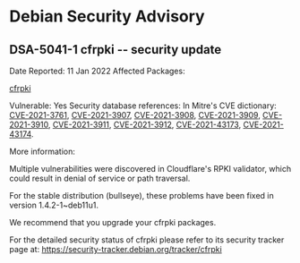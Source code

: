 
Debian Security Advisory
========================


DSA-5041-1 cfrpki -- security update
------------------------------------



Date Reported:
11 Jan 2022
Affected Packages:

[cfrpki](https://packages.debian.org/src:cfrpki)

Vulnerable:
Yes
Security database references:
In Mitre's CVE dictionary: [CVE-2021-3761](https://security-tracker.debian.org/tracker/CVE-2021-3761), [CVE-2021-3907](https://security-tracker.debian.org/tracker/CVE-2021-3907), [CVE-2021-3908](https://security-tracker.debian.org/tracker/CVE-2021-3908), [CVE-2021-3909](https://security-tracker.debian.org/tracker/CVE-2021-3909), [CVE-2021-3910](https://security-tracker.debian.org/tracker/CVE-2021-3910), [CVE-2021-3911](https://security-tracker.debian.org/tracker/CVE-2021-3911), [CVE-2021-3912](https://security-tracker.debian.org/tracker/CVE-2021-3912), [CVE-2021-43173](https://security-tracker.debian.org/tracker/CVE-2021-43173), [CVE-2021-43174](https://security-tracker.debian.org/tracker/CVE-2021-43174).  

More information:

Multiple vulnerabilities were discovered in Cloudflare's RPKI validator,
which could result in denial of service or path traversal.


For the stable distribution (bullseye), these problems have been fixed in
version 1.4.2-1~deb11u1.


We recommend that you upgrade your cfrpki packages.


For the detailed security status of cfrpki please refer to
its security tracker page at:
<https://security-tracker.debian.org/tracker/cfrpki>





